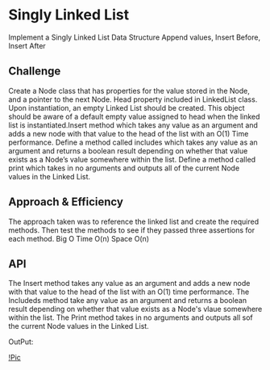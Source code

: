 # Singly Linked List
Implement a Singly Linked List Data Structure
Append values, Insert Before, Insert After

## Challenge
Create a Node class that has properties for the value stored in the Node, and a pointer to the next Node. Head property included in LinkedList class. Upon instantiation, an empty Linked List should be created. This object should be aware of a default empty value assigned to head when the linked list is instantiated.Insert method which takes any value as an argument and adds a new node with that value to the head of the list with an O(1) Time performance. Define a method called includes which takes any value as an argument and returns a boolean result depending on whether that value exists as a Node’s value somewhere within the list.
Define a method called print which takes in no arguments and outputs all of the current Node values in the Linked List.

## Approach & Efficiency
The approach taken was to reference the linked list and create the required methods. Then test the methods to see if they passed three assertions for each method.
Big O
Time O(n)
Space O(n)

## API
The Insert method takes any value as an argument and adds a new node with that value to the head of the list with an O(1) time performance.
The Includeds method take any value as an argument and returns a boolean result depending on whether that value exists as a Node's vlaue somewhere within the list.
The Print method takes in no arguments and outputs all sof the current Node values in the Linked List.

OutPut:

[!Pic](https://github.com/rynnnaa/data-structures-and-algorithms/blob/master/data_structures/assets/linked_list_capture.PNG)
